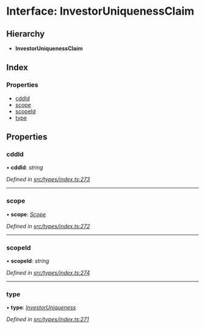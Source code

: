 # Interface: InvestorUniquenessClaim

## Hierarchy

* **InvestorUniquenessClaim**

## Index

### Properties

* [cddId](investoruniquenessclaim.md#cddid)
* [scope](investoruniquenessclaim.md#scope)
* [scopeId](investoruniquenessclaim.md#scopeid)
* [type](investoruniquenessclaim.md#type)

## Properties

###  cddId

• **cddId**: *string*

*Defined in [src/types/index.ts:273](https://github.com/PolymeshAssociation/polymesh-sdk/blob/46845947/src/types/index.ts#L273)*

___

###  scope

• **scope**: *[Scope](scope.md)*

*Defined in [src/types/index.ts:272](https://github.com/PolymeshAssociation/polymesh-sdk/blob/46845947/src/types/index.ts#L272)*

___

###  scopeId

• **scopeId**: *string*

*Defined in [src/types/index.ts:274](https://github.com/PolymeshAssociation/polymesh-sdk/blob/46845947/src/types/index.ts#L274)*

___

###  type

• **type**: *[InvestorUniqueness](../enums/claimtype.md#investoruniqueness)*

*Defined in [src/types/index.ts:271](https://github.com/PolymeshAssociation/polymesh-sdk/blob/46845947/src/types/index.ts#L271)*
